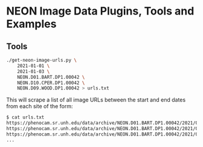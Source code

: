 # NEON Image Data Plugins, Tools and Examples

## Tools

```bash
./get-neon-image-urls.py \
    2021-01-01 \
    2021-01-03 \
    NEON.D01.BART.DP1.00042 \
    NEON.D10.CPER.DP1.00042 \
    NEON.D09.WOOD.DP1.00042 > urls.txt
```

This will scrape a list of all image URLs between the start and end dates from each site of the form:

```bash
$ cat urls.txt
https://phenocam.sr.unh.edu/data/archive/NEON.D01.BART.DP1.00042/2021/01/NEON.D01.BART.DP1.00042_2021_01_01_061505.jpg
https://phenocam.sr.unh.edu/data/archive/NEON.D01.BART.DP1.00042/2021/01/NEON.D01.BART.DP1.00042_2021_01_01_063006.jpg
https://phenocam.sr.unh.edu/data/archive/NEON.D01.BART.DP1.00042/2021/01/NEON.D01.BART.DP1.00042_2021_01_01_064506.jpg
...
```

